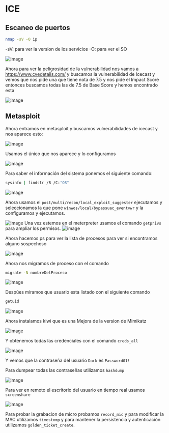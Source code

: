 # ICE
## Escaneo de puertos

```bash
nmap -sV -O ip
```

-sV: para ver la version de los servicios
-O: para ver el SO

![image](1.png)

Ahora para ver la peligrosidad de la vulnerabilidad nos vamos a https://www.cvedetails.com/ y buscamos la vulnerabilidad de Icecast y vemos que nos pide una que tiene nota de 7.5 y nos pide el Impact Score entonces buscamos todas las de 7.5 de Base Score y hemos encontrado esta

![image](2.png)

## Metasploit

Ahora entramos en metasploit y buscamos vulnerabilidades de icecast y nos aparece esto:


![image](3.png)

Usamos el único que nos aparece y lo configuramos

![image](4.png)

Para saber el información del sistema ponemos el siguiente comando:

```bash
sysinfo | findstr /B /C:"OS"
```


![image](5.png)

Ahora usamos el  `post/multi/recon/local_exploit_suggester` ejecutamos y seleccionamos la que pone `winwos/local/bypassuac_eventvwr` y la configuramos y ejecutamos.

![image](6.png)
Una vez estemos en el meterpreter usamos el comando `getprivs` para ampliar los permisos.
![image](7.png)


Ahora hacemos ps para ver la lista de procesos para ver si encontramos alguno sospechoso

![image](8.png)


Ahora nos migramos de proceso con  el comando 
```bash
migrate -N nombreDelProceso
```


![image](9.png)

Despúes miramos que usuario esta listado con el siguiente comando

```bash
getuid
```

![image](10.png)




Ahora instalamos kiwi que es una Mejora de la version de Mimikatz


![image](11.png)


Y obtenemos todas las credenciales con el comando  `creds_all`


![image](12.png)


Y vemos que la contraseña del usuario `Dark` es `Password01!`


 Para dumpear todas las contraseñas utilizamos `hashdump`

![image](13.png)


Para ver en remoto el escritorio del usuario en tiempo real usamos `screenshare`

![image](14.png)

Para probar la grabacion de micro probamos `record_mic` y para modificar la MAC utilizamos `timestomp` y para mantener la persistencia y autenticación utilizamos `golden_ticket_create`.

